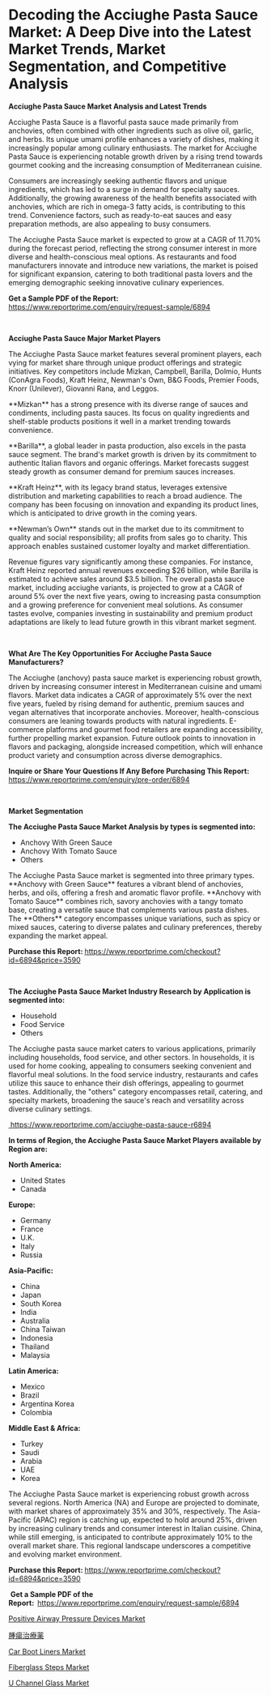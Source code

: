 <p><h1>Decoding the Acciughe Pasta Sauce Market: A Deep Dive into the Latest Market Trends, Market Segmentation, and Competitive Analysis</h1></p><p><strong>Acciughe Pasta Sauce Market Analysis and Latest Trends</strong></p>
<p><p>Acciughe Pasta Sauce is a flavorful pasta sauce made primarily from anchovies, often combined with other ingredients such as olive oil, garlic, and herbs. Its unique umami profile enhances a variety of dishes, making it increasingly popular among culinary enthusiasts. The market for Acciughe Pasta Sauce is experiencing notable growth driven by a rising trend towards gourmet cooking and the increasing consumption of Mediterranean cuisine.</p><p>Consumers are increasingly seeking authentic flavors and unique ingredients, which has led to a surge in demand for specialty sauces. Additionally, the growing awareness of the health benefits associated with anchovies, which are rich in omega-3 fatty acids, is contributing to this trend. Convenience factors, such as ready-to-eat sauces and easy preparation methods, are also appealing to busy consumers.</p><p>The Acciughe Pasta Sauce market is expected to grow at a CAGR of 11.70% during the forecast period, reflecting the strong consumer interest in more diverse and health-conscious meal options. As restaurants and food manufacturers innovate and introduce new variations, the market is poised for significant expansion, catering to both traditional pasta lovers and the emerging demographic seeking innovative culinary experiences.</p></p>
<p><strong>Get a Sample PDF of the Report:&nbsp;</strong> <a href="https://www.reportprime.com/enquiry/request-sample/6894">https://www.reportprime.com/enquiry/request-sample/6894</a></p>
<p>&nbsp;</p>
<p><strong>Acciughe Pasta Sauce Major Market Players</strong></p>
<p><p>The Acciughe Pasta Sauce market features several prominent players, each vying for market share through unique product offerings and strategic initiatives. Key competitors include Mizkan, Campbell, Barilla, Dolmio, Hunts (ConAgra Foods), Kraft Heinz, Newman's Own, B&G Foods, Premier Foods, Knorr (Unilever), Giovanni Rana, and Leggos.</p><p>**Mizkan** has a strong presence with its diverse range of sauces and condiments, including pasta sauces. Its focus on quality ingredients and shelf-stable products positions it well in a market trending towards convenience.</p><p>**Barilla**, a global leader in pasta production, also excels in the pasta sauce segment. The brand's market growth is driven by its commitment to authentic Italian flavors and organic offerings. Market forecasts suggest steady growth as consumer demand for premium sauces increases.</p><p>**Kraft Heinz**, with its legacy brand status, leverages extensive distribution and marketing capabilities to reach a broad audience. The company has been focusing on innovation and expanding its product lines, which is anticipated to drive growth in the coming years.</p><p>**Newman’s Own** stands out in the market due to its commitment to quality and social responsibility; all profits from sales go to charity. This approach enables sustained customer loyalty and market differentiation.</p><p>Revenue figures vary significantly among these companies. For instance, Kraft Heinz reported annual revenues exceeding $26 billion, while Barilla is estimated to achieve sales around $3.5 billion. The overall pasta sauce market, including acciughe variants, is projected to grow at a CAGR of around 5% over the next five years, owing to increasing pasta consumption and a growing preference for convenient meal solutions. As consumer tastes evolve, companies investing in sustainability and premium product adaptations are likely to lead future growth in this vibrant market segment.</p></p>
<p>&nbsp;</p>
<p><strong>What Are The Key Opportunities For Acciughe Pasta Sauce Manufacturers?</strong></p>
<p><p>The Acciughe (anchovy) pasta sauce market is experiencing robust growth, driven by increasing consumer interest in Mediterranean cuisine and umami flavors. Market data indicates a CAGR of approximately 5% over the next five years, fueled by rising demand for authentic, premium sauces and vegan alternatives that incorporate anchovies. Moreover, health-conscious consumers are leaning towards products with natural ingredients. E-commerce platforms and gourmet food retailers are expanding accessibility, further propelling market expansion. Future outlook points to innovation in flavors and packaging, alongside increased competition, which will enhance product variety and consumption across diverse demographics.</p></p>
<p><strong>Inquire or Share Your Questions If Any Before Purchasing This Report:</strong> <a href="https://www.reportprime.com/enquiry/pre-order/6894">https://www.reportprime.com/enquiry/pre-order/6894</a></p>
<p>&nbsp;</p>
<p><strong>Market Segmentation</strong></p>
<p><strong>The Acciughe Pasta Sauce Market Analysis by types is segmented into:</strong></p>
<p><ul><li>Anchovy With Green Sauce</li><li>Anchovy With Tomato Sauce</li><li>Others</li></ul></p>
<p><p>The Acciughe Pasta Sauce market is segmented into three primary types. **Anchovy with Green Sauce** features a vibrant blend of anchovies, herbs, and oils, offering a fresh and aromatic flavor profile. **Anchovy with Tomato Sauce** combines rich, savory anchovies with a tangy tomato base, creating a versatile sauce that complements various pasta dishes. The **Others** category encompasses unique variations, such as spicy or mixed sauces, catering to diverse palates and culinary preferences, thereby expanding the market appeal.</p></p>
<p><strong>Purchase this Report:&nbsp;</strong><a href="https://www.reportprime.com/checkout?id=6894&price=3590">https://www.reportprime.com/checkout?id=6894&price=3590</a></p>
<p>&nbsp;</p>
<p><strong>The Acciughe Pasta Sauce Market Industry Research by Application is segmented into:</strong></p>
<p><ul><li>Household</li><li>Food Service</li><li>Others</li></ul></p>
<p><p>The Acciughe pasta sauce market caters to various applications, primarily including households, food service, and other sectors. In households, it is used for home cooking, appealing to consumers seeking convenient and flavorful meal solutions. In the food service industry, restaurants and cafes utilize this sauce to enhance their dish offerings, appealing to gourmet tastes. Additionally, the "others" category encompasses retail, catering, and specialty markets, broadening the sauce's reach and versatility across diverse culinary settings.</p></p>
<p><a href="https://www.reportprime.com/acciughe-pasta-sauce-r6894">&nbsp;https://www.reportprime.com/acciughe-pasta-sauce-r6894</a></p>
<p><strong>In terms of Region, the Acciughe Pasta Sauce Market Players available by Region are:</strong></p>
<p>
    <p> <strong> North America: </strong>
        <ul>
            <li>United States</li>
            <li>Canada</li>
        </ul>
        </p> 
    <p> <strong> Europe: </strong>
        <ul>
            <li>Germany</li>
            <li>France</li>
            <li>U.K.</li>
            <li>Italy</li>
            <li>Russia</li>
        </ul>
        </p> 
    <p> <strong> Asia-Pacific: </strong>
        <ul>
            <li>China</li>
            <li>Japan</li>
            <li>South Korea</li>
            <li>India</li>
            <li>Australia</li>
            <li>China Taiwan</li>
            <li>Indonesia</li>
            <li>Thailand</li>
            <li>Malaysia</li>
        </ul>
        </p> 
    <p> <strong> Latin America: </strong>
        <ul>
            <li>Mexico</li>
            <li>Brazil</li>
            <li>Argentina Korea</li>
            <li>Colombia</li>
        </ul>
        </p> 
    <p> <strong> Middle East & Africa: </strong>
        <ul>
            <li>Turkey</li>
            <li>Saudi</li>
            <li>Arabia</li>
            <li>UAE</li>
            <li>Korea</li>
        </ul>
    </p>
    </p>
<p><p>The Acciughe Pasta Sauce market is experiencing robust growth across several regions. North America (NA) and Europe are projected to dominate, with market shares of approximately 35% and 30%, respectively. The Asia-Pacific (APAC) region is catching up, expected to hold around 25%, driven by increasing culinary trends and consumer interest in Italian cuisine. China, while still emerging, is anticipated to contribute approximately 10% to the overall market share. This regional landscape underscores a competitive and evolving market environment.</p></p>
<p><strong>Purchase this Report: </strong><a href="https://www.reportprime.com/checkout?id=6894&price=3590">https://www.reportprime.com/checkout?id=6894&price=3590</a></p>
<p>&nbsp;<strong>Get a Sample PDF of the Report:&nbsp;&nbsp;</strong><a href="https://www.reportprime.com/enquiry/request-sample/6894">https://www.reportprime.com/enquiry/request-sample/6894</a></p>
<p><strong></strong></p>
<p><p><a href="https://medium.com/@kathleenbaker54/the-positive-airway-pressure-devices-market-is-experiencing-higher-than-anticipated-demand-08ae0f9f4c45">Positive Airway Pressure Devices Market</a></p><p><a href="https://medium.com/@opalkilback2023/oncology-treatment-drug-market-%E3%81%AF-%E3%82%B3%E3%82%B9%E3%83%88%E7%AE%A1%E7%90%86%E3%81%A8%E5%8A%B9%E7%8E%87%E5%90%91%E4%B8%8A%E3%82%92%E5%84%AA%E5%85%88%E3%81%97%E3%81%BE%E3%81%99-%E3%81%95%E3%82%89%E3%81%AB-%E5%A0%B1%E5%91%8A%E6%9B%B8%E3%81%AF%E5%B8%82%E5%A0%B4%E3%81%AE%E9%9C%80%E8%A6%81%E9%9D%A2%E3%81%A8%E4%BE%9B%E7%B5%A6%E9%9D%A2%E3%81%AE%E4%B8%A1%E6%96%B9%E3%82%92%E3%82%AB%E3%83%90%E3%83%BC%E3%81%97%E3%81%A6%E3%81%84%E3%81%BE%E3%81%99-oncology-30767f47da55">腫瘍治療薬</a></p><p><a href="https://www.linkedin.com/pulse/comprehensive-look-product-type-natural-rubber-materialstyrene-butadiene-fzxde?trackingId=9XwEANu5TDWVh6XNQNP%2FeA%3D%3D">Car Boot Liners Market</a></p><p><a href="https://www.linkedin.com/pulse/what-driving-global-fiberglass-steps-market-dive-trends-applications-2y7rc?trackingId=FnKEynZwQqiG9bcthWFkZw%3D%3D">Fiberglass Steps Market</a></p><p><a href="https://issuu.com/reportprime-2/docs/u-channel-glass-market-size-2030.pp_beb2540f5f3c5d">U Channel Glass Market</a></p></p>